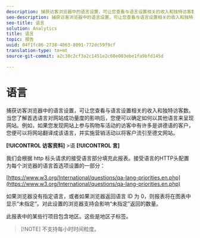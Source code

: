 ```yaml
---
description: 捕获访客浏览器中的语言设置，可让您查看与语言设置相关的收入和独特访客数。当您了解首选语言对网站成功量度的影响后，您便可以确定如何以其他语言来呈现网站。例如，如果您发现网站上参与购物车活动的访客中有许多是讲德语的客户，您便可以将网站翻译成该语言，并实施营销活动以将客户流引至德文网站。
seo-description: 捕获访客浏览器中的语言设置，可让您查看与语言设置相关的收入和独特访客数。当您了解首选语言对网站成功量度的影响后，您便可以确定如何以其他语言来呈现网站。例如，如果您发现网站上参与购物车活动的访客中有许多是讲德语的客户，您便可以将网站翻译成该语言，并实施营销活动以将客户流引至德文网站。
seo-title: 语言
solution: Analytics
title: 语言
topic: 报告
uuid: 04f1fc86-2738-4063-8091-772dc59f9cf
translation-type: tm+mt
source-git-commit: a2c38c2cf3a2c1451e2c60e003ebe1fa9bfd145d

---
```



# 语言

捕获访客浏览器中的语言设置，可让您查看与语言设置相关的收入和独特访客数。当您了解首选语言对网站成功量度的影响后，您便可以确定如何以其他语言来呈现网站。例如，如果您发现网站上参与购物车活动的访客中有许多是讲德语的客户，您便可以将网站翻译成该语言，并实施营销活动以将客户流引至德文网站。

**[!UICONTROL 访客资料]** &gt;语 **[!UICONTROL 言]**

我们会根据 http 标头请求的接受语言部分填充此报表。接受语言的HTTP头配置为每个浏览器的语言首选项设置的一部分：

[https://www.w3.org/International/questions/qa-lang-priorities.en.php](https://www.w3.org/International/questions/qa-lang-priorities.en.php)

如果浏览器没有指定语言，或者如果浏览器返回语言 ID 为 0，则报表将在图表中显示“未指定”。对此设置的浏览器支持会影响“未指定”返回的数量。

此报表中的某些行项目包含地区。这些是地区子标签。

> [!NOTE] 不支持每小时时间粒度。

